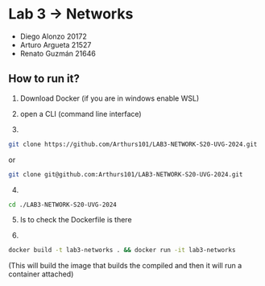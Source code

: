# Lab 3 -> Networks

- Diego Alonzo 20172
- Arturo Argueta 21527
- Renato Guzmán 21646

## How to run it?

1. Download Docker (if you are in windows enable WSL)

2. open a CLI (command line interface)

3. 
``` bash
git clone https://github.com/Arthurs101/LAB3-NETWORK-S20-UVG-2024.git
```
or 
``` bash
git clone git@github.com:Arthurs101/LAB3-NETWORK-S20-UVG-2024.git
```
4. 
```bash 
cd ./LAB3-NETWORK-S20-UVG-2024
```

5. ls to check the Dockerfile is there

6. 
```bash
docker build -t lab3-networks . && docker run -it lab3-networks 
```
(This will build the image that builds the compiled and then it will run a container attached)

